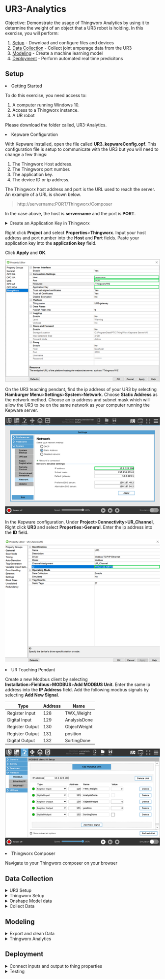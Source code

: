 # UR3-Analytics

Objective: Demonstrate the usage of Thingworx Analytics by using it to determine the weight of an object that a UR3 robot is holding.
In this exercise, you will perform:

1. [Setup](https://github.com/PTC-Education/UR3-Analytics#Setup) - Download and configure files and devices
2. [Data Collection](https://github.com/PTC-Education/UR3-Analytics#Data-Collection) - Collect joint amperage data from the UR3
3. [Modeling](https://github.com/PTC-Education/UR3-Analytics#Modeling) - Create a machine learning model
4. [Deployment](https://github.com/PTC-Education/UR3-Analytics#Deployment) - Perform automated real time predicitons


## Setup

<li>Getting Started</li>

To do this exercise, you need access to:
    <ol>
    <li>A computer running Windows 10.</li>
    <li>Access to a Thingworx instance.</li>
    <li>A UR robot</li>
    </ol>
    
Please download the folder called, UR3-Analytics.

<li>Kepware Configuration</li>

With Kepware installed, open the file called **UR3_kepwareConfig.opf**. This configuration file is setup to communicate with the UR3 but you will need to change a few things:
    <ol>
    <li>The Thingworx Host address.</li>
    <li>The Thingworx port number.</li>
    <li>The application key.</li>
    <li>The device ID or ip address.</li>
    </ol>
    
The Thingworx host address and port is the URL used to reach the server. An example of a URL is shown below.

>http://servername:PORT/Thingworx/Composer

In the case above, the host is **servername** and the port is **PORT**.</br>

<details>
<summary>Create an Application Key in Thingworx</summary>
<br>

You must create an application key to give the Kepware server authorization to communicate with the Thingworx server. Navigate to your Thingworx composer on your browser.

1. Select New and type 'app' and select **application key**

![Create Appkey](./images/create-key.png)

2. Fill out the app key general information</br>
    A. Name the app key 'UR3-appkey'</br>
    B. Set the project to 'UR3-Analytics'</br>
    C. Under 'User Name Reference', select your own Thingworx username.</br>

![Name Appkey](./images/name-key.png)

3. Set the expiration date for a future date.

![appkey_expiration](./images/set-expirationdate.png)

4. Select the button to copy the application key to the clipboard.

![copy-key](./images/copy-key.png)

</details>

Right click **Project** and select **Properties**>**Thingworx**. Input your host address and port number into the **Host** and **Port** fields. Paste your application key into the **application key** field.


Click **Apply** and **OK**.

![Kepware-Thingworx](./images/kepware-thingworx_highlights.png)

On the UR3 teaching pendant, find the ip address of your UR3 by selecting **Hamburger Menu**>**Settings**>**System**>**Network**. Choose **Static Address** as the network method. Choose an ip address and subnet mask which will allow the UR3 to be on the same network as your computer running the Kepware server.

![UR3-network](./images/network_highlights.png)

In the Kepware configuration, Under **Project**>**Connectivity**>**UR_Channel**, Right click **UR3** and select **Properties**>**General**. Enter the ip address into the **ID** field.

![UR3-device](./images/device_ip_highlights.png)

<li>UR Teaching Pendant</li>

Create a new Modbus client by selecting **Installation**>**Fieldbus**>**MODBUS**>**Add MODBUS Unit**. Enter the same ip address into the **IP Address** field. Add the following modbus signals by selecting **Add New Signal**.

|   Type	        |   Address |   Name	        |
|---	            |---	    |---	            |
|   Register Input	|   128	    |   TWX_Weight	    |
|   Digital Input	|   129	    |   AnalysisDone    |
|   Register Output	|   130 	|   ObjectWeight    |
|   Register Output	|   131 	|   position	    |
|   Digital Output	|   132 	|   SortingDone	    |

![UR3-device](./images/modbus.png)


<li>Thingworx Composer</li>

Navigate to your Thingworx composer on your browser





## Data Collection

<details>
<summary>UR3 Setup</summary>
<br>
  
  <ul>
<li>Setup Modbus profile on teaching pendant</li>
<li>Download UR programs</li>
<li>Get IP address for Kepware</li>
    For this connection to work, you will need to change the IP address of the target device in the Kepware settings to the IP address of your UR3 robot. The IP address of your robot is found on the teaching pendant under **Hamburger menu>Settings>Network**. <br />
</ul>
  
  </details>
<details>
<summary>Thingworx Setup</summary>
<br>
  We will read and send data bewteen the UR3 and Thingworx with Kepware.<br />
  First download the **Remote Thing** file and the **Gateway Thing** file provided below and import it into your Thingworx instance.<br />
  
  > [UR3_thing](https://www.google.com) (Remote Thing)
  > [UR3_gateway](https://www.google.com) (Gateway)
  
  In Thingworx, select **Import/Export** and import the UR3_Thing and the UR3_gateway<br />

Download the Kepware configuration file shown below.<br />
  
  > [UR3_kepwareConfig.opf](https://www.google.com)
  
  
 Inside of Kepware, right click on UR3 and select properties. Under **General>ID**, input the IP address of your UR3.<br />
  
  Create an app key in Thingworx and input the app key into Kepware.<br />
  
  Ensure all thing properties are good quality in Thingworx.<br />
 
  
  </details>
  
  <details>
<summary>Onshape Model data</summary>
<br>
  
  Create a digital twin in Onshape which mirrors the robots positions.
  
  In addition to adding joint data to the model, we will add object distance from base.<br />
  
  </details>

  
  <details>
<summary>Collect Data</summary>
<br>
  
Have 5 different weights on hand for the robot to hold. Weights cannot exceed the max weight specified by the robot.<br />
  
  Run the program called, "weight_training," from UR teaching pendant.<br />
  The teaching pendant will require user input throughout the program. When the program asks to place a weight into the robot gripper, hold the object in between the jaws and press continue on the pendant. The program will wait 1 second and then close the gripper.<br />
  
  It will then perform the movements to generate the data needed to train the machine learning model. 
  
  Run the program with each of the 5 objects.<br />
  
  </details>
  

## Modeling
  <details>
<summary>Export and clean Data</summary>
<br>
  
Export the data into a CSV.<br />
Open the CSV file in Micosoft Excel<br />
Delete bad data<br />
  
  </details>
  
  <details>
<summary>Thingworx Analytics</summary>
<br>
  
Upload data into Thingworx analytics.<br />
Create model using default settings.<br />

  
  </details>
  
  ## Deployment
  
   <details>
<summary>Connect inputs and output to thing properties</summary>
<br>
  
Connect predictions to UR3_thing properties.<br />
  
  </details>
  
  <details>
<summary>Testing</summary>
<br>
  
Run program called, "weight_detection."<br />
Predicted values will appear on teaching pendant and in Thingworx.<br />
Test the model by giving robot unseen weights.<br />
  
  </details>
